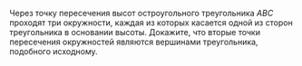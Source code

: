Через точку пересечения высот остроугольного треугольника $ABC$
проходят три окружности, каждая из которых касается одной из сторон
треугольника в основании высоты. Докажите, что вторые точки пересечения 
окружностей являются вершинами треугольника, подобного исходному.